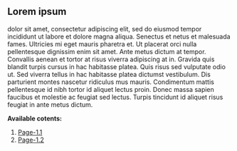 ## Lorem ipsum 
dolor sit amet, consectetur adipiscing elit, sed do eiusmod tempor incididunt ut labore et dolore magna aliqua. Senectus et netus et malesuada fames. Ultricies mi eget mauris pharetra et. Ut placerat orci nulla pellentesque dignissim enim sit amet. Ante metus dictum at tempor. Convallis aenean et tortor at risus viverra adipiscing at in. Gravida quis blandit turpis cursus in hac habitasse platea. Quis risus sed vulputate odio ut. Sed viverra tellus in hac habitasse platea dictumst vestibulum. Dis parturient montes nascetur ridiculus mus mauris. Condimentum mattis pellentesque id nibh tortor id aliquet lectus proin. Donec massa sapien faucibus et molestie ac feugiat sed lectus. Turpis tincidunt id aliquet risus feugiat in ante metus dictum.

**Available cotents:**
1. [Page-1.1](sub-pages/Page-1.1)
2. [Page-1.2](sub-pages/Page-1.2)
